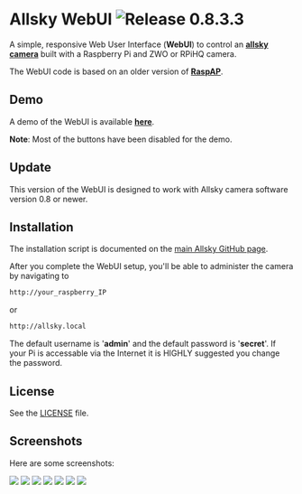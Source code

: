 # Allsky WebUI ![Release 0.8.3.3](https://img.shields.io/badge/Release-0.8.3.3-green.svg) 
A simple, responsive Web User Interface (**WebUI**) to control an [**allsky camera**](https://github.com/thomasjacquin/allsky)
built with a Raspberry Pi and ZWO or RPiHQ camera.

The WebUI code is based on an older version of [**RaspAP**](https://github.com/billz/raspap-webgui).


## Demo
A demo of the WebUI is available [**here**](http://thomasjacquin.com/allsky-portal). 

**Note**: Most of the buttons have been disabled for the demo.


## Update
This version of the WebUI is designed to work with Allsky camera software version 0.8 or newer.


## Installation
The installation script is documented on the [main Allsky GitHub page](https://github.com/thomasjacquin/allsky).

After you complete the WebUI setup, you'll be able to administer the camera by navigating to
```sh
http://your_raspberry_IP
```
or
```sh
http://allsky.local
```

The default username is '**admin**' and the default password is '**secret**'.  If your Pi is accessable via the Internet it is HIGHLY suggested you change the password.

## License
See the [LICENSE](./LICENSE) file.


## Screenshots
Here are some screenshots:

![](http://www.thomasjacquin.com/allsky-portal/screenshots/connection-info.jpg)
![](http://www.thomasjacquin.com/allsky-portal/screenshots/camera-settings.jpg)
![](http://www.thomasjacquin.com/allsky-portal/screenshots/wifi-list.jpg)
![](http://www.thomasjacquin.com/allsky-portal/screenshots/change-password.jpg)
![](http://www.thomasjacquin.com/allsky-portal/screenshots/days-list.jpg)
![](http://www.thomasjacquin.com/allsky-portal/screenshots/images-list.jpg)
![](http://www.thomasjacquin.com/allsky-portal/screenshots/system-info.jpg)
